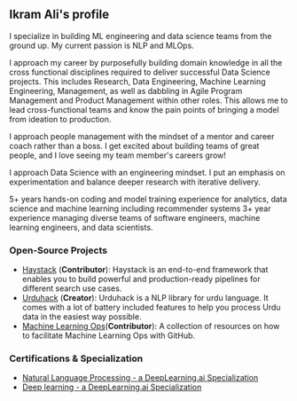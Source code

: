 ## Ikram Ali's profile

I specialize in building ML engineering and data science teams from the ground up. My current passion is NLP and MLOps.

I approach my career by purposefully building domain knowledge in all the cross functional disciplines required to deliver successful Data Science projects. This includes Research, Data Engineering, Machine Learning Engineering, Management, as well as dabbling in Agile Program Management and Product Management within other roles. This allows me to lead cross-functional teams and know the pain points of bringing a model from ideation to production.

I approach people management with the mindset of a mentor and career coach rather than a boss. I get excited about building teams of great people, and I love seeing my team member's careers grow!

I approach Data Science with an engineering mindset. I put an emphasis on experimentation and balance deeper research with iterative delivery.

5+ years hands-on coding and model training experience for analytics, data science and machine learning including recommender systems 3+ year experience managing diverse teams of software engineers, machine learning engineers, and data scientists.


### Open-Source Projects

- [Haystack](https://github.com/deepset-ai/haystack) (**Contributor**): Haystack is an end-to-end framework that enables you to build powerful and production-ready pipelines for different search use cases.
- [Urduhack](https://github.com/urduhack/urduhack) (**Creator**): Urduhack is a NLP library for urdu language. It comes with a lot of battery included features to help you process Urdu data in the easiest way possible.
- [Machine Learning Ops](https://mlops-github.com/)(**Contributor**): A collection of resources on how to facilitate Machine Learning Ops with GitHub.

### Certifications & Specialization

- [ Natural Language Processing - a DeepLearning.ai Specialization](https://www.coursera.org/account/accomplishments/specialization/certificate/KR56PWKASG88)
- [ Deep learning - a DeepLearning.ai Specialization](https://www.coursera.org/account/accomplishments/specialization/certificate/7TRBVG7U5M3A)
